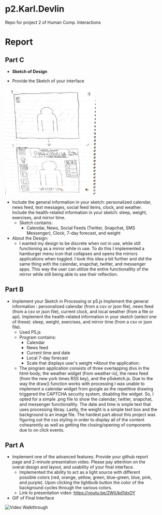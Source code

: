 # p2.Karl.Devlin
Repo for project 2 of Human Comp. Interactions
# Report


## Part C
- **Sketch of Design**
* Provide the Sketch of your interface
<img src='Project2/Assets/p2.Karl.Devlin.png' title='SKETCH' width=300>

* Include the general information in your sketch: personalized calendar, news feed, text messages, social feed items, clock, and weather. Include the health-related information in your sketch: sleep, weight, exercises, and mirror time.
  * Sketch contains:
    * Calendar, News, Social Feeds (Twitter, Snapchat, SMS Messenger), Clock, 7-day forecast, and weight
* About the Design:
  * I wanted my design to be discrete when not in use, while still functioning as a mirror while in use. To do this I implemented a hamburger menu icon that collapses and opens the mirrors applications when toggled. I took this idea a bit further and did the same thing with the calendar, snapchat, twitter, and messenger apps. This way the user can utilize the entire functionallity of the mirror while still being able to see their reflection.


## Part B
* Implement your Sketch in Processing or p5.js Implement the general information : personalized calendar (from a csv or json file), news feed (from a csv or json file), current clock, and local weather (from a file or api). Implement the health-related information in your sketch (select one of these): sleep, weight, exercises, and mirror time (from a csv or json file).
  * Used P5.js
  * Program contains:
    * Calendar
    * News feed
    * Current time and date
    * Local 7-day forecast
    * Scale that displays user's weight
*About the application:
  * The program application consists of three overlapping divs in the html-body; the weather widget (from weather-io), the news feed (from the new york times RSS key), and the p5sketch.js. Due to the way the draw() function works with processing I was unable to implement a calendar widget from google as the repetitive drawing triggered the CAPTCHA security system, disabling the widget. So, I opted for a simple .png file to show the calendar, twitter, snapchat, and messenger functionallity. The date and time is smple text that uses processing libray. Lastly, the weight is a simple text box and the background is an image file. The hardest part about this project was figuring out the css styling in order to display all of the content cohearently as well as getting the closing/opening of components due to on click events. 

## Part A
* Implement one of the advanced features. Provide your github report page and 2-minute presentation video. Please pay attention on the overal design and layout, and usability of your final interface.
  * Implemented the ability to act as a light source with different possible colors (red, orange, yellow, green, blue-green, blue, pink, and purple). Upon clicking the lightbulb button the color of the background cycles through the various colors.
  * Link to presentation video: https://youtu.be/2WjUkd1dxOY
* GIF of Final Interface
<img src='Project2/Assets/p2.Karl.Devlin.gif' title='GIF Walkthrough' width='600' alt='Video Walkthrough' />
